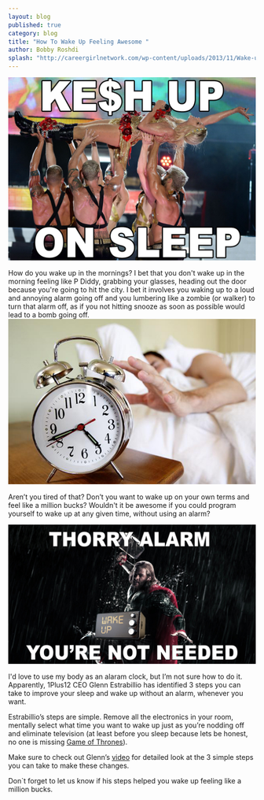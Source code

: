 ```yaml
---
layout: blog
published: true
category: blog
title: "How To Wake Up Feeling Awesome "
author: Bobby Roshdi
splash: "http://careergirlnetwork.com/wp-content/uploads/2013/11/Wake-up.jpg"
---
```


![kesha.jpg](/prose_media/kesha.jpg)

How do you wake up in the mornings? I bet that you don't wake up in the morning feeling like P Diddy, grabbing your glasses, heading out the door because you're going to hit the city. I bet it involves you waking up to a loud and annoying alarm going off and you lumbering like a zombie (or walker) to turn that alarm off, as if you not hitting snooze as soon as possible would lead to a bomb going off.
![clock.jpg](/prose_media/clock.jpg)

Aren’t you tired of that? Don’t you want to wake up on your own terms and feel like a million bucks? Wouldn't it be awesome if you could program yourself to wake up at any given time, without using an alarm?

![ThorAlarm.jpg](/prose_media/ThorAlarm.jpg)

I'd love to use my body as an alaram clock, but I’m not sure how to do it. Apparently, 1Plus12 CEO Glenn Estrabillio has identified 3 steps you can take to improve your sleep and wake up without an alarm, whenever you want.

Estrabillio’s steps are simple. Remove all the electronics in your room, mentally select what time you want to wake up just as you’re nodding off and eliminate television (at least before you sleep because lets be honest, no one is missing [Game of Thrones](http://yourlegacy.co/Hodor-Bran-Stark-YL-Interview/#.UzmP6dx0UUs)).

Make sure to check out Glenn’s [video](https://cr138.infusionsoft.com/app/linkClick/1581/1f555dadf79a4c47/25757/4603ca901b97ae85) for  detailed look at the 3 simple steps you can take to make these changes. 

Don`t forget to let us know if his steps helped you wake up feeling like a million bucks.